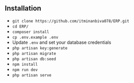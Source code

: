 ## Installation

-   `git clone https://github.com/itminanbiva078/ERP.git`
-   `cd ERP/`
-   `composer install`
-   `cp .env.example .env`
-   Update `.env` and set your database credentials
-   `php artisan key:generate`
-   `php artisan migrate`
-   `php artisan db:seed`
-   `npm install`
-   `npm run dev`
-   `php artisan serve`
